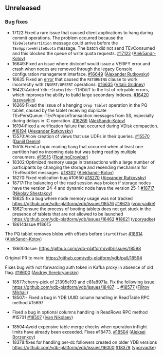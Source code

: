 ## Unreleased

### Bug fixes

* 17122:Fixed a rare issue that caused client applications to hang during commit operations. The problem occurred because the `TEvDeletePartition` message could arrive before the `TEvApproveWriteQuota` message. The batch did not send TEvConsumed and this blocked the queue of write quota requests. [#17122](https://github.com/ydb-platform/ydb/pull/17122) ([Alek5andr-Kotov](https://github.com/Alek5andr-Kotov))
* 16649:Fixed an issue where distconf would issue a VERIFY error and crash when nodes are removed through the legacy Console configuration management interface. [#16649](https://github.com/ydb-platform/ydb/pull/16649) ([Alexander Rutkovsky](https://github.com/alexvru))
* 16635:Fixed an [error](https://github.com/ydb-platform/ydb/issues/15551) that caused the `RETURNING` clause to work incorrectly with `INSERT/UPSERT` operations. [#16635](https://github.com/ydb-platform/ydb/pull/16635) ([Vitalii Gridnev](https://github.com/gridnevvvit))
* 16420:Added `Ydb::StatusIds::TIMEOUT` to the list of retryable errors, which improves the ability to build large secondary indexes. [#16420](https://github.com/ydb-platform/ydb/pull/16420) ([azevaykin](https://github.com/azevaykin))
* 16269:Fixed the issue of a hanging `Drop Tablet` operation in the PQ tablet, caused by the tablet receiving duplicate TEvPersQueue::TEvProposeTransaction messages from SS, especially during delays in IC operation. [#16269](https://github.com/ydb-platform/ydb/pull/16269) ([Alek5andr-Kotov](https://github.com/Alek5andr-Kotov))
* 16194:Fixed a verification failure that occurred during VDisk compaction. [#16194](https://github.com/ydb-platform/ydb/pull/16194) ([Alexander Rutkovsky](https://github.com/alexvru))
* 15570:Allow creation of views that use UDFs in their queries. [#15570](https://github.com/ydb-platform/ydb/pull/15570) ([Daniil Demin](https://github.com/jepett0))
* 15515:Fixed a topic reading hang that occurred when at least one partition had no incoming data but was being read by multiple consumers. [#15515](https://github.com/ydb-platform/ydb/pull/15515) ([FloatingCrowbar](https://github.com/FloatingCrowbar))
* 18302:Optimized memory usage in transactions with a large number of participants by changing the storage and resending mechanism for TEvReadSet messages. [#18302](https://github.com/ydb-platform/ydb/pull/18302) ([Alek5andr-Kotov](https://github.com/Alek5andr-Kotov))
* 18270:Fixed replication bug #10650 [#18270](https://github.com/ydb-platform/ydb/pull/18270) ([Alexander Rutkovsky](https://github.com/alexvru))
* 18717:The balancing of the read session was broken if storage nodes have the version 24-4 and dynamic node have the version 25-1 [#18717](https://github.com/ydb-platform/ydb/pull/18717) ([Nikolay Shestakov](https://github.com/nshestakov))
* 18625:fix a bug where node memory usage was not tracked https://github.com/ydb-platform/ydb/issues/18576 [#18625](https://github.com/ydb-platform/ydb/pull/18625) ([vporyadke](https://github.com/vporyadke))
* 18621:ensure the process of booting tablets does not get stuck in the presence of tablets that are not allowed to be launched https://github.com/ydb-platform/ydb/issues/16462 [#18621](https://github.com/ydb-platform/ydb/pull/18621) ([vporyadke](https://github.com/vporyadke))
* 18614:Issue #18615

The PQ tablet removes blobs with offsets before `StartOffset` [#18614](https://github.com/ydb-platform/ydb/pull/18614) ([Alek5andr-Kotov](https://github.com/Alek5andr-Kotov))
* 18600:Issue: https://github.com/ydb-platform/ydb/issues/18598

Original PR to main: https://github.com/ydb-platform/ydb/pull/18594

Fixes bug with not forwarding auth token in Kafka proxy in absence of old flag. [#18600](https://github.com/ydb-platform/ydb/pull/18600) ([Andrey Serebryanskiy](https://github.com/a-serebryanskiy))
* 18577:cherry-pick of 21395e193 and c81a8971a. Fix the following issue: https://github.com/ydb-platform/ydb/issues/18487
... [#18577](https://github.com/ydb-platform/ydb/pull/18577) ([Filitov Mikhail](https://github.com/lll-phill-lll))
* 18507:- Fixed a bug in YDB UUID column handling in ReadTable RPC method #15697
- Fixed a bug in optional columns handling in ReadRows RPC method #15701 [#18507](https://github.com/ydb-platform/ydb/pull/18507) ([Ivan Nikolaev](https://github.com/lex007in))
* 18504:Avoid expensive table merge checks when operation inflight limits have already been exceeded. Fixes #18473. [#18504](https://github.com/ydb-platform/ydb/pull/18504) ([Aleksei Borzenkov](https://github.com/snaury))
* 18378:fixes for handling per-dc followers created on older YDB versions https://github.com/ydb-platform/ydb/issues/16000 [#18378](https://github.com/ydb-platform/ydb/pull/18378) ([vporyadke](https://github.com/vporyadke))

